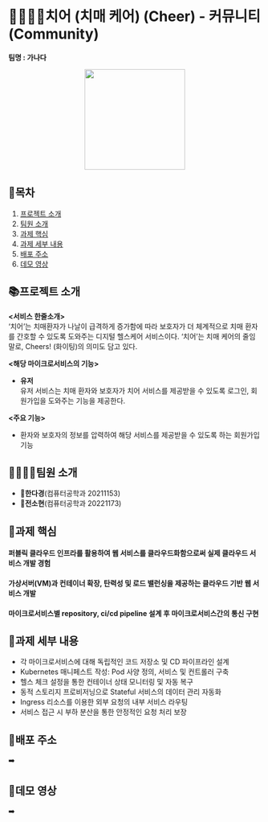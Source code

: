 # 🧀👩🏻‍⚕️치어 (치매 케어) (Cheer) - 커뮤니티 (Community)
<b> 팀명 : 가나다</b>
<p align="center">
  <img src="https://user-images.githubusercontent.com/80445246/245830427-cdd7d976-233b-4f13-bf4c-a9599c9999d8.png" style="width:200px; height:200px">
 </p>

## 📖목차
1. [프로젝트 소개](#프로젝트-소개)
2. [팀원 소개](#팀원-소개)
3. [과제 핵심](#과제-핵심)
4. [과제 세부 내용](#과제-세부-내용)
5. [배포 주소](#배포-주소)
6. [데모 영상](#데모-영상)

## 📚프로젝트 소개
<b><서비스 한줄소개></b> <br>
‘치어’는 치매환자가 나날이 급격하게 증가함에 따라 보호자가 더 체계적으로 치매 환자를 간호할 수 있도록 도와주는 디지털 헬스케어 서비스이다. ‘치어’는 치매 케어의 줄임말로, Cheers! (화이팅)의 의미도 담고 있다.

<b><해당 마이크로서비스의 기능></b> <br>
- <b>유저</b> <br>
유저 서비스는 치매 환자와 보호자가 치어 서비스를 제공받을 수 있도록 로그인, 회원가입을 도와주는 기능을 제공한다.

<b><주요 기능></b> <br>
- 환자와 보호자의 정보를 압력하여 해당 서비스를 제공받을 수 있도록 하는 회원가입 기능

## 👨‍👩‍👧‍👦팀원 소개
- <b>🌷한다경</b>(컴퓨터공학과 20211153) <br>
- <b>🌷전소현</b>(컴퓨터공학과 20221173) <br>
  
## 🧩과제 핵심
#### 퍼블릭 클라우드 인프라를 활용하여 웹 서비스를 클라우드화함으로써 실제 클라우드 서비스 개발 경험
#### 가상서버(VM)과 컨테이너 확장, 탄력성 및 로드 밸런싱을 제공하는 클라우드 기반 웹 서비스 개발
#### 마이크로서비스별 repository, ci/cd pipeline 설계 후 마이크로서비스간의 통신 구현

## 🦋과제 세부 내용
- 각 마이크로서비스에 대해 독립적인 코드 저장소 및 CD 파이프라인 설계
- Kubernetes 매니페스트 작성: Pod 사양 정의, 서비스 및 컨트롤러 구축
- 헬스 체크 설정을 통한 컨테이너 상태 모니터링 및 자동 복구
- 동적 스토리지 프로비저닝으로 Stateful 서비스의 데이터 관리 자동화
- Ingress 리소스를 이용한 외부 요청의 내부 서비스 라우팅
- 서비스 접근 시 부하 분산을 통한 안정적인 요청 처리 보장

## 🔎배포 주소
➡️ 
  
## 🔗데모 영상
➡️
